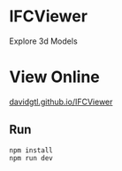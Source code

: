 # IFCViewer
Explore 3d Models

# View Online
[davidgtl.github.io/IFCViewer](https://davidgtl.github.io/IFCViewer/)

## Run
    npm install
    npm run dev